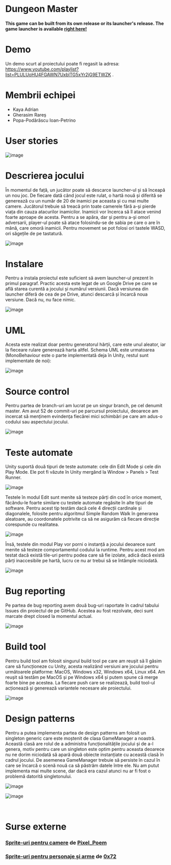# Dungeon Master
#### This game can be built from its own release or its launcher's release. The game launcher is available [right here!](https://github.com/bUsernameIsUnavailable/MDS-WPFLauncher)

# Demo 
Un demo scurt al proiectului poate fi regasit la adresa: https://www.youtube.com/playlist?list=PLULUoHU4FGAWN7UxblTG5xYr2jG9ETWZK .
  
 # Membrii echipei
 <ul>
  <li>Kaya Adrian</li>
  <li>Gherasim Rareș</li>
  <li>Popa-Podărăscu Ioan-Petrino </li>
 </ul>

# User stories
![image](https://user-images.githubusercontent.com/61795553/122225380-b114c000-cebd-11eb-9ab2-6f5be3152ec7.png)


# Descrierea jocului
În momentul de față, un jucător poate să descarce launcher-ul și să înceapă un nou joc. De fiecare dată când jocul este rulat, o hartă nouă și diferită se generează cu un număr de 20 de inamici pe aceasta și cu mai multe camere. Jucătorul trebuie să treacă prin toate camerele fără a-și pierde viața din cauza atacurilor inamicilor. Inamicii vor încerca să îl atace venind foarte aproape de acesta. Pentru a se apăra, dar și pentru a-și omorî adversarii, player-ul poate să atace folosindu-se de sabia pe care o are în mână, care omoră inamicii. Pentru movement se pot folosi ori tastele WASD, ori săgețile de pe tastatură.

![image](https://user-images.githubusercontent.com/61795553/122228066-2bdeda80-cec0-11eb-90d4-780a005c4da3.png)


# Instalare
Pentru a instala proiectul este suficient să avem launcher-ul prezent în primul paragraf. Practic acesta este legat de un Google Drive pe care se află starea curentă a jocului și numărul versiunii. Dacă versiunea din launcher diferă de cea de pe Drive, atunci descarcă și încarcă noua versiune. Dacă nu, nu face nimic.

![image](https://user-images.githubusercontent.com/61795553/122226296-8414dd00-cebe-11eb-9126-cec1d8a99258.png)


# UML
Acesta este realizat doar pentru generatorul hărții, care este unul aleator, iar la fieceare rulare generează harta altfel. Schema UML este urmatoarea (MonoBehaviour este o parte implementată deja în Unity, restul sunt implementate de noi):

![image](https://user-images.githubusercontent.com/61911973/122295406-d1ff0480-cf01-11eb-884e-b1cb6f117590.png)


# Source control
Pentru partea de branch-uri am lucrat pe un singur branch, pe cel denumit master. Am avut 52 de commit-uri pe parcursul proiectului, deoarece am incercat să menținem evindența fiecărei mici schimbări pe care am adus-o codului sau aspectului jocului.

![image](https://user-images.githubusercontent.com/61795553/122229137-2930b500-cec1-11eb-8678-3b5b321d137f.png)


# Teste automate
Unity suportă două tipuri de teste automate: cele din Edit Mode și cele din Play Mode. Ele pot fi văzute în Unity mergând la Window > Panels > Test Runner.

![image](https://user-images.githubusercontent.com/61911973/122295261-aaa83780-cf01-11eb-8d3d-8b2f591c908c.png)

Testele în modul Edit sunt menite să testeze părți din cod în orice moment, făcându-le foarte similare cu testele automate regăsite în alte tipuri de software. Pentru acest tip testăm dacă cele 4 direcții cardinale și diagonalele, folosite pentru algoritmul Simple Random Walk în generarea aleatoare, au coordonatele potrivite ca să ne asigurăm că fiecare direcție corespunde cu realitatea.

![image](https://user-images.githubusercontent.com/61911973/122295088-6f0d6d80-cf01-11eb-9b52-8e8586d05593.png)

Însă, testele din modul Play vor porni o instanță a jocului deoarece sunt menite să testeze comportamentul codului la runtime. Pentru acest mod am testat dacă există tile-uri pentru podea care să fie izolate, adică dacă există părți inaccesibile pe hartă, lucru ce nu ar trebui să se întâmple niciodată.

![image](https://user-images.githubusercontent.com/61911973/122295137-83ea0100-cf01-11eb-853a-f7c5d3314c9a.png)


# Bug reporting
Pe partea de bug reporting avem două bug-uri raportate în cadrul tabului Issues din proiectul de pe GitHub. Acestea au fost rezolvate, deci sunt marcate drept closed la momentul actual.

![image](https://user-images.githubusercontent.com/61795553/122230145-0bb01b00-cec2-11eb-8fe4-b1fbc6cb007c.png)


# Build tool
Pentru build tool am folosit singurul build tool pe care am reușit să îl găsim care să funcționeze cu Unity, acesta realizând versiuni are jocului pentru următoarele platforme: MacOS, Windows x32, Windows x64, Linux x64. Am reușit să testăm pe MacOS și pe Windows x64 și putem spune că merge foarte bine pe acestea. La fiecare push care se realizează, build tool-ul acționează și generează variantele necesare ale proiectului.

![image](https://user-images.githubusercontent.com/61795553/122230783-9e50ba00-cec2-11eb-8bc1-b40b292c97c9.png)


# Design patterns
Pentru a putea implementa partea de design patterns am folosit un singleton generic care este moștenit de clasa GameManager a noastră. Această clasă are rolul de a administra funcționalitățile jocului și de a-l genera, motiv pentru care un singleton este optim pentru aceasta deoarece nu ne dorim niciodată să apară două obiecte instanțiate cu această clasă în cadrul jocului. De asemenea GameManager trebuie să persiste în cazul în care se încarcă o scenă nouă ca să păstrăm datele între ele. Nu am putut implementa mai multe scene, dar dacă era cazul atunci nu ar fi fost o problemă datorită singletonului.

![image](https://user-images.githubusercontent.com/61795553/122232073-a2c9a280-cec3-11eb-9ce2-617945b0b511.png)

![image](https://user-images.githubusercontent.com/61795553/122232136-af4dfb00-cec3-11eb-87d3-dcc950ced08e.png)


 <br/>
 
 # Surse externe
 ### [Sprite-uri pentru camere](https://pixel-poem.itch.io/dungeon-assetpuck) de [Pixel_Poem](https://pixel-poem.itch.io/)
 
 ### [Sprite-uri pentru personaje și arme](https://0x72.itch.io/dungeontileset-ii) de [0x72](https://0x72.itch.io/)
